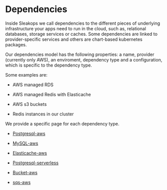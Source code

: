 # Dependencies

Inside Sleakops we call dependencies to the different pieces of underlying infrastructure your apps need to run in the cloud, such as, relational databases, storage services or caches. Some dependencies are linked to provider-specific services and others are chart-based kubernetes packages.

Our dependencies model has the following properties: a name, provider (currently only AWS), an enviroment, dependency type and a configuration, which is specific to the dependency type.

Some examples are:

- AWS managed RDS

- AWS managed Redis with Elasticache

- AWS s3 buckets

- Redis instances in our cluster

We provide a specific page for each dependency type.

- [Postgresql-aws](./postgresql-aws.md)

- [MySQL-aws](./mysql-aws.mdx)

- [Elasticache-aws](./elasticache-aws.md)

- [Postgresql-serverless](./postgresql-serverless.md)

- [Bucket-aws](./bucket-aws.md)

- [sqs-aws](./sqs-aws.mdx)

<!-- # Integracion de dependencias -->

<!-- ## Intro

Adentro de Sleakops llamamos dependencias a los distintas piezas de infraestructura que nuestros servicios necesitan para funcionar, tales como bases de datos, caches o servicios de almacenamiento. Algunas dependencias estan ligadas a servicios especificos de cloud-providers, y otras son implementaciones para clusters.

El modelo de una dependencia tiene un nombre, un provider (actualmente solo aws), un environment, un tipo de dependencia y una configuracion, que tiene distintos campos de acuerdo al tipo de dependencia.

Algunos ejemplos de dependencias pueden ser:

- Postgresql-aws que es un servicio managed RDS en aws.

- Elasticache-aws que es un servicio managed de cache en aws.

- Redis-serverless que es un redis corriendo en un cluster

- Bucket-aws que es un servicio de storage.

## Flujo

El flujo de deployment de una dependecia inicia cuando el backend recibe una peticion POST en /api/dependency. El recurso se crea en la base de datos y se lanza un worker de celery con los datos para realizar la tarea, actualizando el estado del recurso a "creating". El worker toma el modulo correspondiente de crm/modules y corre el pulumi_program correspondiente.

El trabajo del modulo de dependencias a nivel de pulumi puede clasificarse en uno de dos tipos de acuerdo al modulo de python que utilizan, por un lado tenemos los recursos manejados por kubernetes (que utilizan pulumi_kubernetes), y por el otro los manejados por un provider (por ejemplo pulumi_aws). -->
